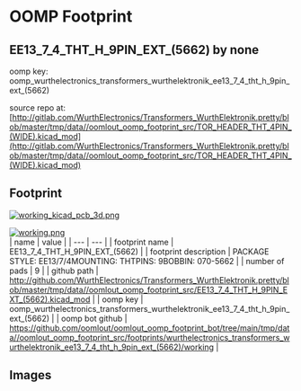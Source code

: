 # OOMP Footprint  
## EE13_7_4_THT_H_9PIN_EXT_(5662)  by none  
  
oomp key: oomp_wurthelectronics_transformers_wurthelektronik_ee13_7_4_tht_h_9pin_ext_(5662)  
  
source repo at: [http://gitlab.com/WurthElectronics/Transformers_WurthElektronik.pretty/blob/master/tmp/data//oomlout_oomp_footprint_src/TOR_HEADER_THT_4PIN_(WIDE).kicad_mod](http://gitlab.com/WurthElectronics/Transformers_WurthElektronik.pretty/blob/master/tmp/data//oomlout_oomp_footprint_src/TOR_HEADER_THT_4PIN_(WIDE).kicad_mod)  
## Footprint  
  
[![working_kicad_pcb_3d.png](working_kicad_pcb_3d_600.png)](working_kicad_pcb_3d.png)  
  
[![working.png](working_600.png)](working.png)  
| name | value | 
| --- | --- | 
| footprint name | EE13_7_4_THT_H_9PIN_EXT_(5662) | 
| footprint description | PACKAGE STYLE: EE13/7/4MOUNTING: THTPINS: 9BOBBIN: 070-5662 | 
| number of pads | 9 | 
| github path | http://github.com/WurthElectronics/Transformers_WurthElektronik.pretty/blob/master/tmp/data//oomlout_oomp_footprint_src/EE13_7_4_THT_H_9PIN_EXT_(5662).kicad_mod | 
| oomp key | oomp_wurthelectronics_transformers_wurthelektronik_ee13_7_4_tht_h_9pin_ext_(5662) | 
| oomp bot github | https://github.com/oomlout/oomlout_oomp_footprint_bot/tree/main/tmp/data//oomlout_oomp_footprint_src/footprints/wurthelectronics_transformers_wurthelektronik_ee13_7_4_tht_h_9pin_ext_(5662)/working | 
## Images  
